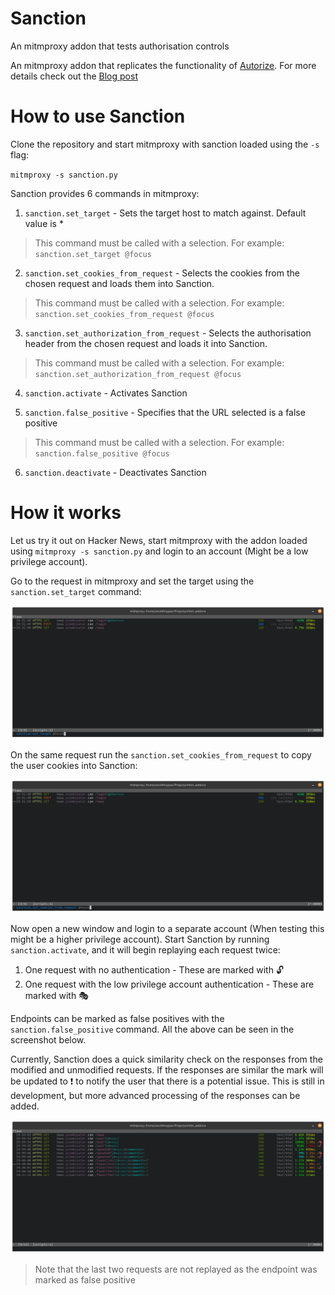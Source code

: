 # Sanction
An mitmproxy addon that tests authorisation controls

An mitmproxy addon that replicates the functionality of [Autorize](https://github.com/Quitten/Autorize). For more details check out the [Blog post](https://blog.aalsuwaidi.com/posts/sanction_mitmproxy/)

# How to use Sanction

Clone the repository and start mitmproxy with sanction loaded using the ```-s``` flag:

`mitmproxy -s sanction.py`

Sanction provides 6 commands in mitmproxy:

1. `sanction.set_target` - Sets the target host to match against. Default value is *
> This command must be called with a selection. For example: `sanction.set_target @focus`

2. `sanction.set_cookies_from_request` - Selects the cookies from the chosen request and loads them into Sanction.

> This command must be called with a selection. For example: `sanction.set_cookies_from_request @focus`

3. `sanction.set_authorization_from_request` - Selects the authorisation header from the chosen request and loads it into Sanction.

> This command must be called with a selection. For example: `sanction.set_authorization_from_request @focus`

4. `sanction.activate` - Activates Sanction

5. `sanction.false_positive` - Specifies that the URL selected is a false positive

> This command must be called with a selection. For example: `sanction.false_positive @focus`

6. `sanction.deactivate` - Deactivates Sanction

# How it works

Let us try it out on Hacker News, start mitmproxy with the addon loaded using `mitmproxy -s sanction.py` and login to an account (Might be a low privilege account).

Go to the request in mitmproxy and set the target using the `sanction.set_target` command:

![Setting the target](./images/set_target.png)

On the same request run the `sanction.set_cookies_from_request` to copy the user cookies into Sanction: 

![Setting the cookies](./images/set_cookies.png)

Now open a new window and login to a separate account (When testing this might be a higher privilege account). Start Sanction by running `sanction.activate`, and it will begin replaying each request twice:

1. One request with no authentication - These are marked with :unlock:
2. One request with the low privilege account authentication - These are marked with :performing_arts:

Endpoints can be marked as false positives with the `sanction.false_positive` command. All the above can be seen in the screenshot below.

Currently, Sanction does a quick similarity check on the responses from the modified and unmodified requests. If the responses are similar the mark will be updated to :heavy_exclamation_mark: to notify the user that there is a potential issue. This is still in development, but more advanced processing of the responses can be added.


![Sanction](./images/replays.png)

> Note that the last two requests are not replayed as the endpoint was marked as false positive